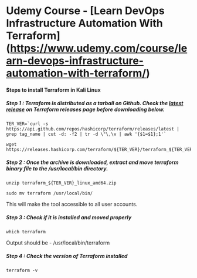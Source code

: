 # Udemy Course - [Learn DevOps Infrastructure Automation With Terraform] (https://www.udemy.com/course/learn-devops-infrastructure-automation-with-terraform/)

#### Steps to install Terraform in Kali Linux

##### Step 1 : Terraform is distributed as a tarball on Github. Check the [latest release](https://github.com/hashicorp/terraform/releases) on Terraform releases page before downloading below.

```
TER_VER=`curl -s https://api.github.com/repos/hashicorp/terraform/releases/latest | grep tag_name | cut -d: -f2 | tr -d \"\,\v | awk '{$1=$1};1'`
```
```
wget https://releases.hashicorp.com/terraform/${TER_VER}/terraform_${TER_VER}_linux_amd64.zip
```
##### Step 2 : Once the archive is downloaded, extract and move terraform binary file to the /usr/local/bin directory.

```
unzip terraform_${TER_VER}_linux_amd64.zip
```
```
sudo mv terraform /usr/local/bin/
```
This will make the tool accessible to all user accounts.

##### Step 3 : Check if it is installed and moved properly

```
which terraform
```
Output should be - /usr/local/bin/terraform

##### Step 4 : Check the version of Terraform installed

```
terraform -v
```
